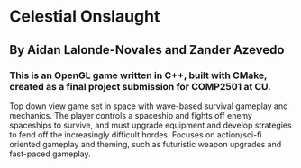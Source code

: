 # Celestial Onslaught  

## By Aidan Lalonde-Novales and Zander Azevedo  

### This is an OpenGL game written in C++, built with CMake, created as a final project submission for COMP2501 at CU.  

Top down view game set in space with wave-based survival gameplay and mechanics. The player controls a spaceship and fights off enemy spaceships to survive, and must upgrade equipment and develop strategies to fend off the increasingly difficult hordes. Focuses on action/sci-fi oriented gameplay and theming, such as futuristic weapon upgrades and fast-paced gameplay.

